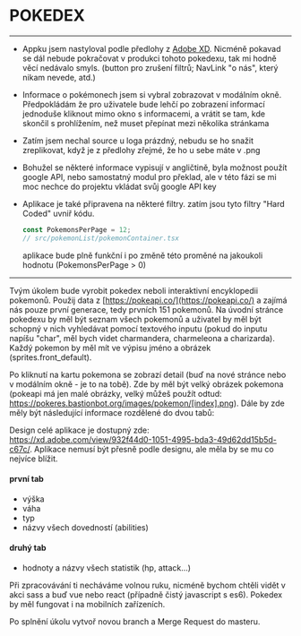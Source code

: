 # POKEDEX

---

- Appku jsem nastyloval podle předlohy z [Adobe XD](https://xd.adobe.com/view/932f44d0-1051-4995-bda3-49d62dd15b5d-c67c/specs/). Nicméně pokavad se dál nebude pokračovat v produkci tohoto pokedexu, tak mi hodně věcí nedávalo smyls. (button pro zrušení filtrů; NavLink "o nás", který nikam nevede, atd.)

- Informace o pokémonech jsem si vybral zobrazovat v modálním okně. Předpokládám že pro uživatele bude lehčí po zobrazení informací jednoduše kliknout mimo okno s informacemi, a vrátit se tam, kde skončil s prohlížením, než muset přepínat mezi několika stránkama

- Zatím jsem nechal source u loga prázdný, nebudu se ho snažit zreplikovat, když je z předlohy zřejmé, že ho u sebe máte v .png

- Bohužel se některé informace vypisují v angličtině, byla možnost použít google API, nebo samostatný modul pro překlad, ale v této fázi se mi moc nechce do projektu vkládat svůj google API key

 - Aplikace je také připravena na některé filtry. zatím jsou tyto filtry "Hard Coded" uvniř kódu.
   ```javascript
   const PokemonsPerPage = 12;
   // src/pokemonList/pokemonContainer.tsx
   ```
   aplikace bude plně funkční i po změně této proměné na jakoukoli hodnotu (PokemonsPerPage > 0)

---

Tvým úkolem bude vyrobit pokedex neboli interaktivní encyklopedii pokemonů. Použij data z [https://pokeapi.co/](https://pokeapi.co/) a zajímá nás pouze první generace, tedy prvních 151 pokemonů. Na úvodní stránce pokedexu by měl být seznam všech pokemonů a uživatel by měl být schopný v nich vyhledávat pomocí textového inputu (pokud do inputu napíšu "char", měl bych videt charmandera, charmeleona a charizarda). Každý pokemon by měl mít ve výpisu jméno a obrázek (sprites.front_default).

Po kliknutí na kartu pokemona se zobrazí detail (buď na nové stránce nebo v modálním okně - je to na tobě). Zde by měl být velký obrázek pokemona (pokeapi má jen malé obrázky, velký můžeš použít odtud: https://pokeres.bastionbot.org/images/pokemon/[index].png). Dále by zde měly být následující informace rozdělené do dvou tabů:

Design celé aplikace je dostupný zde: https://xd.adobe.com/view/932f44d0-1051-4995-bda3-49d62dd15b5d-c67c/. Aplikace nemusí být přesně podle designu, ale měla by se mu co nejvíce blížit.

#### první tab
  * výška
  * váha
  * typ
  * názvy všech dovedností (abilities)  
    
#### druhý tab
  * hodnoty a názvy všech statistik (hp, attack...)
  
Při zpracovávání ti necháváme volnou ruku, nicméně bychom chtěli vidět v akci sass a buď vue nebo react (případně čistý javascript s es6). Pokedex by měl fungovat i na mobilních zařízeních.
  
Po splnění úkolu vytvoř novou branch a Merge Request do masteru.

